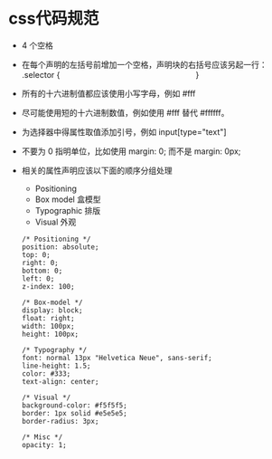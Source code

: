 # css代码规范

* 4 个空格
* 在每个声明的左括号前增加一个空格，声明块的右括号应该另起一行：  .selector {
                                                             }
* 所有的十六进制值都应该使用小写字母，例如 #fff
* 尽可能使用短的十六进制数值，例如使用 #fff 替代 #ffffff。
* 为选择器中得属性取值添加引号，例如 input[type="text"]
* 不要为 0 指明单位，比如使用 margin: 0; 而不是 margin: 0px;

* 相关的属性声明应该以下面的顺序分组处理
  - Positioning
  - Box model 盒模型
  - Typographic 排版
  - Visual 外观
  
  ```
  /* Positioning */
  position: absolute;
  top: 0;
  right: 0;
  bottom: 0;
  left: 0;
  z-index: 100;

  /* Box-model */
  display: block;
  float: right;
  width: 100px;
  height: 100px;

  /* Typography */
  font: normal 13px "Helvetica Neue", sans-serif;
  line-height: 1.5;
  color: #333;
  text-align: center;

  /* Visual */
  background-color: #f5f5f5;
  border: 1px solid #e5e5e5;
  border-radius: 3px;

  /* Misc */
  opacity: 1;
  ```
